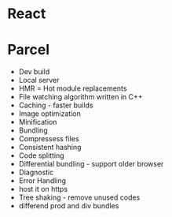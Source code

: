 # React

# Parcel
- Dev build
- Local server
- HMR = Hot module replacements
- File watching algorithm written in C++
- Caching - faster builds
- Image optimization
- Minification
- Bundling
- Compressess files
- Consistent hashing
- Code splitting
- Differential bundling - support older browser
- Diagnostic
- Error Handling
- host it on https
- Tree shaking - remove unused codes 
- differend prod and div bundles
